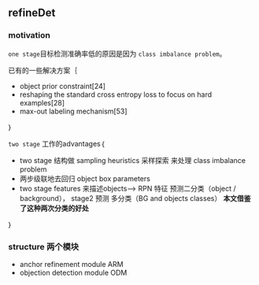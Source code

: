 ## refineDet



### motivation

`one stage`目标检测准确率低的原因是因为 `class imbalance problem`。

已有的一些解决方案｛

- object prior constraint[24]
- reshaping the standard cross entropy loss to focus on hard examples[28]
- max-out labeling mechanism[53]

｝

`two stage` 工作的advantages｛

- two stage 结构做 sampling heuristics 采样探索 来处理 class imbalance problem
- 两步级联地去回归 object box parameters
- two stage features 来描述objects--> RPN 特征 预测二分类（object / background）， stage2 预测 多分类（BG and objects classes）  **本文借鉴了这种两次分类的好处**

｝



### structure 两个模块

- anchor refinement module ARM 
- objection detection module  ODM







